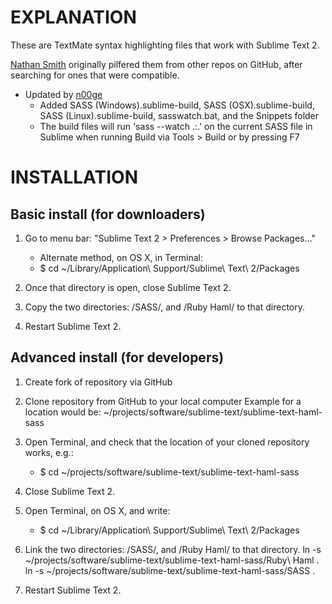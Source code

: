 # EXPLANATION

These are TextMate syntax highlighting files that work with Sublime Text 2.

[Nathan Smith](https://github.com/nathansmith/sublime-text-haml-sass) originally pilfered them from other repos on GitHub, after searching for ones that were compatible.

* Updated by [n00ge](https://github.com/n00ge/sublime-text-haml-sass)
	- Added SASS (Windows).sublime-build, SASS (OSX).sublime-build, SASS (Linux).sublime-build, sasswatch.bat, and the Snippets folder
	- The build files will run 'sass --watch .:.' on the current SASS file in Sublime when running Build via Tools > Build or by pressing F7


# INSTALLATION

## Basic install (for downloaders)

1. Go to menu bar: "Sublime Text 2 > Preferences > Browse Packages…"
   - Alternate method, on OS X, in Terminal:
   - $ cd ~/Library/Application\ Support/Sublime\ Text\ 2/Packages

2. Once that directory is open, close Sublime Text 2.

3. Copy the two directories: /SASS/, and /Ruby Haml/ to that directory.

4. Restart Sublime Text 2.


## Advanced install (for developers)

1. Create fork of repository via GitHub

2. Clone repository from GitHub to your local computer
    Example for a location would be:
    ~/projects/software/sublime-text/sublime-text-haml-sass

3. Open Terminal, and check that the location of your cloned repository works, e.g.:
   - $ cd ~/projects/software/sublime-text/sublime-text-haml-sass

4. Close Sublime Text 2.

5. Open Terminal, on OS X, and write:
   - $ cd ~/Library/Application\ Support/Sublime\ Text\ 2/Packages

6. Link the two directories: /SASS/, and /Ruby Haml/ to that directory.
    ln -s ~/projects/software/sublime-text/sublime-text-haml-sass/Ruby\ Haml .
    ln -s ~/projects/software/sublime-text/sublime-text-haml-sass/SASS .

7. Restart Sublime Text 2.

